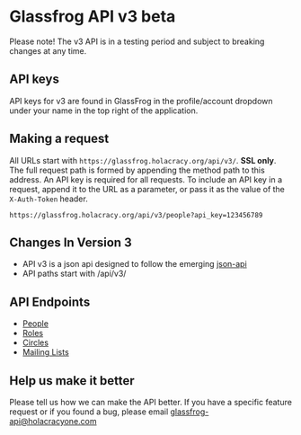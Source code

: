 Glassfrog API v3 beta
=====================

Please note!  The v3 API is in a testing period and subject to breaking changes at any time.

API keys
--------

API keys for v3 are found in GlassFrog in the profile/account dropdown under your name in the top right of the application.


Making a request
----------------

All URLs start with `https://glassfrog.holacracy.org/api/v3/`. **SSL only**.  The full request path is formed by appending the method path to this address.
An API key is required for all requests.  To include an API key in a request, append it to the URL as a parameter,
or pass it as the value of the `X-Auth-Token` header.

```
https://glassfrog.holacracy.org/api/v3/people?api_key=123456789
```

Changes In Version 3
--------------------

* API v3 is a json api designed to follow the emerging [json-api](http://jsonapi.org/format/)
* API paths start with /api/v3/


API Endpoints
-------------

* [People](https://github.com/holacracybrian/glassfrog-api/blob/API_v3/sections/users.md)
* [Roles](https://github.com/holacracybrian/glassfrog-api/blob/API_v3/sections/roles.md)
* [Circles](https://github.com/holacracybrian/glassfrog-api/blob/API_v3/sections/circles.md)
* [Mailing Lists](https://github.com/holacracybrian/glassfrog-api/blob/API_v3/sections/mailing_lists.md)


Help us make it better
-----------------------

Please tell us how we can make the API better.  If you have a specific feature request or if you found a bug, please email glassfrog-api@holacracyone.com
